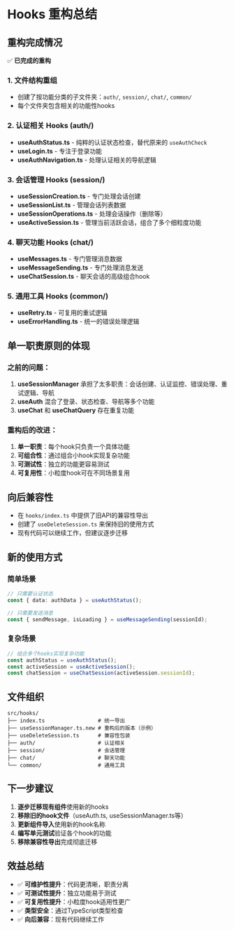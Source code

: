 # Hooks 重构总结

## 重构完成情况

✅ **已完成的重构**

### 1. 文件结构重组
- 创建了按功能分类的子文件夹：`auth/`, `session/`, `chat/`, `common/`
- 每个文件夹包含相关的功能性hooks

### 2. 认证相关 Hooks (auth/)
- **useAuthStatus.ts** - 纯粹的认证状态检查，替代原来的 `useAuthCheck`
- **useLogin.ts** - 专注于登录功能
- **useAuthNavigation.ts** - 处理认证相关的导航逻辑

### 3. 会话管理 Hooks (session/)
- **useSessionCreation.ts** - 专门处理会话创建
- **useSessionList.ts** - 管理会话列表数据
- **useSessionOperations.ts** - 处理会话操作（删除等）
- **useActiveSession.ts** - 管理当前活跃会话，组合了多个细粒度功能

### 4. 聊天功能 Hooks (chat/)
- **useMessages.ts** - 专门管理消息数据
- **useMessageSending.ts** - 专门处理消息发送
- **useChatSession.ts** - 聊天会话的高级组合hook

### 5. 通用工具 Hooks (common/)
- **useRetry.ts** - 可复用的重试逻辑
- **useErrorHandling.ts** - 统一的错误处理逻辑

## 单一职责原则的体现

### 之前的问题：
1. **useSessionManager** 承担了太多职责：会话创建、认证监控、错误处理、重试逻辑、导航
2. **useAuth** 混合了登录、状态检查、导航等多个功能
3. **useChat** 和 **useChatQuery** 存在重复功能

### 重构后的改进：
1. **单一职责**：每个hook只负责一个具体功能
2. **可组合性**：通过组合小hook实现复杂功能
3. **可测试性**：独立的功能更容易测试
4. **可复用性**：小粒度hook可在不同场景复用

## 向后兼容性

- 在 `hooks/index.ts` 中提供了旧API的兼容性导出
- 创建了 `useDeleteSession.ts` 来保持旧的使用方式
- 现有代码可以继续工作，但建议逐步迁移

## 新的使用方式

### 简单场景
```typescript
// 只需要认证状态
const { data: authData } = useAuthStatus();

// 只需要发送消息
const { sendMessage, isLoading } = useMessageSending(sessionId);
```

### 复杂场景
```typescript
// 组合多个hooks实现复杂功能
const authStatus = useAuthStatus();
const activeSession = useActiveSession();
const chatSession = useChatSession(activeSession.sessionId);
```

## 文件组织

```
src/hooks/
├── index.ts                 # 统一导出
├── useSessionManager.ts.new # 重构后的版本（示例）
├── useDeleteSession.ts      # 兼容性包装
├── auth/                    # 认证相关
├── session/                 # 会话管理
├── chat/                    # 聊天功能
└── common/                  # 通用工具
```

## 下一步建议

1. **逐步迁移现有组件**使用新的hooks
2. **移除旧的hook文件**（useAuth.ts, useSessionManager.ts等）
3. **更新组件导入**使用新的hook名称
4. **编写单元测试**验证各个hook的功能
5. **移除兼容性导出**完成彻底迁移

## 效益总结

- ✅ **可维护性提升**：代码更清晰，职责分离
- ✅ **可测试性提升**：独立功能易于测试
- ✅ **可复用性提升**：小粒度hook适用性更广
- ✅ **类型安全**：通过TypeScript类型检查
- ✅ **向后兼容**：现有代码继续工作
